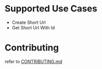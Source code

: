 # Supported Use Cases
- Create Short Url
- Get Short Url With Id

# Contributing

refer to [CONTRIBUTING.md](CONTRIBUTING.md)